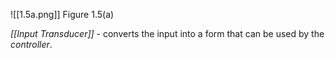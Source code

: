 ![[1.5a.png]]
Figure 1.5(a)

*[[Input Transducer]]* - converts the input into a form that can be used by the *controller*.